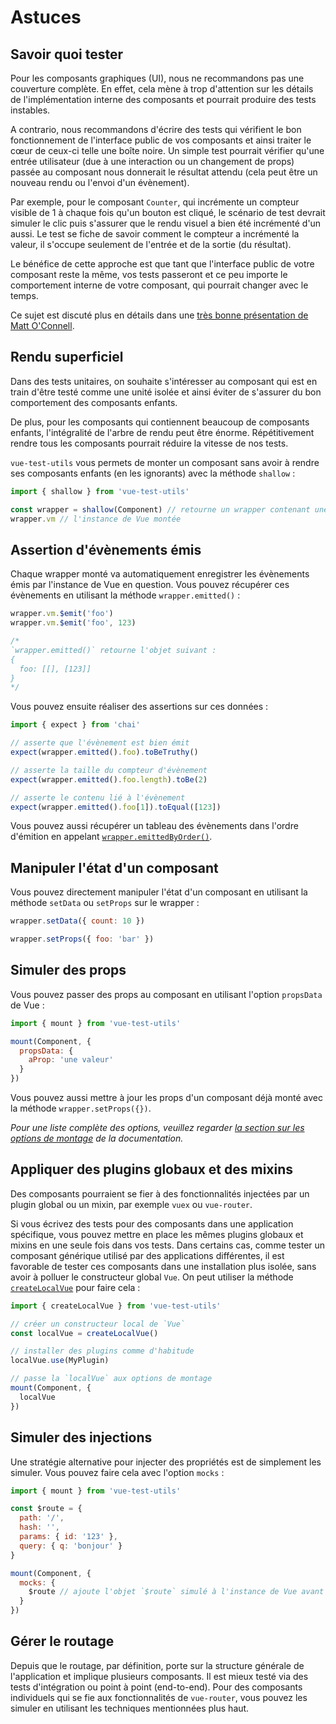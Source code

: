 # Astuces

## Savoir quoi tester

Pour les composants graphiques (UI), nous ne recommandons pas une couverture complète. En effet, cela mène à trop d'attention sur les détails de l'implémentation interne des composants et pourrait produire des tests instables.

A contrario, nous recommandons d'écrire des tests qui vérifient le bon fonctionnement de l'interface public de vos composants et ainsi traiter le cœur de ceux-ci telle une boîte noire. Un simple test pourrait vérifier qu'une entrée utilisateur (due à une interaction ou un changement de props) passée au composant nous donnerait le résultat attendu (cela peut être un nouveau rendu ou l'envoi d'un évènement).

Par exemple, pour le composant `Counter`, qui incrémente un compteur visible de 1 à chaque fois qu'un bouton est cliqué, le scénario de test devrait simuler le clic puis s'assurer que le rendu visuel a bien été incrémenté d'un aussi. Le test se fiche de savoir comment le compteur a incrémenté la valeur, il s'occupe seulement de l'entrée et de la sortie (du résultat).

Le bénéfice de cette approche est que tant que l'interface public de votre composant reste la même, vos tests passeront et ce peu importe le comportement interne de votre composant, qui pourrait changer avec le temps.

Ce sujet est discuté plus en détails dans une [très bonne présentation de Matt O'Connell](http://slides.com/mattoconnell/deck#/).

## Rendu superficiel

Dans des tests unitaires, on souhaite s'intéresser au composant qui est en train d'être testé comme une unité isolée et ainsi éviter de s'assurer du bon comportement des composants enfants.

De plus, pour les composants qui contiennent beaucoup de composants enfants, l'intégralité de l'arbre de rendu peut être énorme. Répétitivement rendre tous les composants pourrait réduire la vitesse de nos tests.

`vue-test-utils` vous permets de monter un composant sans avoir à rendre ses composants enfants (en les ignorants) avec la méthode `shallow` :

```js
import { shallow } from 'vue-test-utils'

const wrapper = shallow(Component) // retourne un wrapper contenant une instance de composant montée
wrapper.vm // l'instance de Vue montée
```

## Assertion d'évènements émis

Chaque wrapper monté va automatiquement enregistrer les évènements émis par l'instance de Vue en question. Vous pouvez récupérer ces évènements en utilisant la méthode `wrapper.emitted()` :

``` js
wrapper.vm.$emit('foo')
wrapper.vm.$emit('foo', 123)

/*
`wrapper.emitted()` retourne l'objet suivant :
{
  foo: [[], [123]]
}
*/
```

Vous pouvez ensuite réaliser des assertions sur ces données :
``` js
import { expect } from 'chai'

// asserte que l'évènement est bien émit
expect(wrapper.emitted().foo).toBeTruthy()

// asserte la taille du compteur d'évènement
expect(wrapper.emitted().foo.length).toBe(2)

// asserte le contenu lié à l'évènement
expect(wrapper.emitted().foo[1]).toEqual([123])
```

Vous pouvez aussi récupérer un tableau des évènements dans l'ordre d'émition en appelant [`wrapper.emittedByOrder()`](../api/wrapper/emittedByOrder.md).

## Manipuler l'état d'un composant

Vous pouvez directement manipuler l'état d'un composant en utilisant la méthode `setData` ou `setProps` sur le wrapper :

```js
wrapper.setData({ count: 10 })

wrapper.setProps({ foo: 'bar' })
```

## Simuler des props

Vous pouvez passer des props au composant en utilisant l'option `propsData` de Vue :

```js
import { mount } from 'vue-test-utils'

mount(Component, {
  propsData: {
    aProp: 'une valeur'
  }
})
```

Vous pouvez aussi mettre à jour les props d'un composant déjà monté avec la méthode `wrapper.setProps({})`.

*Pour une liste complète des options, veuillez regarder [la section sur les options de montage](../api/options.md) de la documentation.*

## Appliquer des plugins globaux et des mixins

Des composants pourraient se fier à des fonctionnalités injectées par un plugin global ou un mixin, par exemple `vuex` ou `vue-router`.

Si vous écrivez des tests pour des composants dans une application spécifique, vous pouvez mettre en place les mêmes plugins globaux et mixins en une seule fois dans vos tests. Dans certains cas, comme tester un composant générique utilisé par des applications différentes, il est favorable de tester ces composants dans une installation plus isolée, sans avoir à polluer le constructeur global `Vue`. On peut utiliser la méthode [`createLocalVue`](../api/createLocalVue.md) pour faire cela :

``` js
import { createLocalVue } from 'vue-test-utils'

// créer un constructeur local de `Vue`
const localVue = createLocalVue()

// installer des plugins comme d'habitude
localVue.use(MyPlugin)

// passe la `localVue` aux options de montage
mount(Component, {
  localVue
})
```

## Simuler des injections

Une stratégie alternative pour injecter des propriétés est de simplement les simuler. Vous pouvez faire cela avec l'option `mocks` :

```js
import { mount } from 'vue-test-utils'

const $route = {
  path: '/',
  hash: '',
  params: { id: '123' },
  query: { q: 'bonjour' }
}

mount(Component, {
  mocks: {
    $route // ajoute l'objet `$route` simulé à l'instance de Vue avant de monter le composant
  }
})
```

## Gérer le routage

Depuis que le routage, par définition, porte sur la structure générale de l'application et implique plusieurs composants. Il est mieux testé via des tests d'intégration ou point à point (end-to-end). Pour des composants individuels qui se fie aux fonctionnalités de `vue-router`, vous pouvez les simuler en utilisant les techniques mentionnées plus haut.
